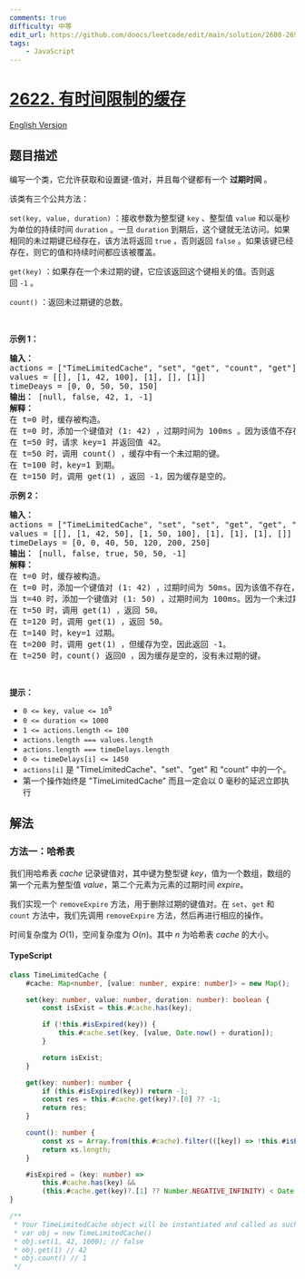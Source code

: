 ```yaml
---
comments: true
difficulty: 中等
edit_url: https://github.com/doocs/leetcode/edit/main/solution/2600-2699/2622.Cache%20With%20Time%20Limit/README.md
tags:
    - JavaScript
---
```


<!-- problem:start -->

# [2622. 有时间限制的缓存](https://leetcode.cn/problems/cache-with-time-limit)

[English Version](/solution/2600-2699/2622.Cache%20With%20Time%20Limit/README_EN.md)

## 题目描述

<!-- description:start -->

<p>编写一个类，它允许获取和设置键-值对，并且每个键都有一个&nbsp;<strong>过期时间</strong>&nbsp;。</p>

<p>该类有三个公共方法：</p>

<p><code>set(key, value, duration)</code>&nbsp;：接收参数为整型键 <code>key</code> 、整型值 <code>value</code> 和以毫秒为单位的持续时间 <code>duration</code> 。一旦 <code>duration</code>&nbsp;到期后，这个键就无法访问。如果相同的未过期键已经存在，该方法将返回&nbsp;<code>true</code>&nbsp;，否则返回&nbsp;<code>false</code>&nbsp;。如果该键已经存在，则它的值和持续时间都应该被覆盖。</p>

<p><code>get(key)</code>&nbsp;：如果存在一个未过期的键，它应该返回这个键相关的值。否则返回&nbsp;<code>-1</code>&nbsp;。</p>

<p><code>count()</code>&nbsp;：返回未过期键的总数。</p>

<p>&nbsp;</p>

<p><strong>示例 1：</strong></p>

<pre>
<strong>输入：</strong> 
actions = ["TimeLimitedCache", "set", "get", "count", "get"]
values = [[], [1, 42, 100], [1], [], [1]]
timeDeays = [0, 0, 50, 50, 150]
<strong>输出：</strong> [null, false, 42, 1, -1]
<strong>解释：</strong>
在 t=0 时，缓存被构造。
在 t=0 时，添加一个键值对 (1: 42) ，过期时间为 100ms 。因为该值不存在，因此返回false。
在 t=50 时，请求 key=1 并返回值 42。
在 t=50 时，调用 count() ，缓存中有一个未过期的键。
在 t=100 时，key=1 到期。
在 t=150 时，调用 get(1) ，返回 -1，因为缓存是空的。
</pre>

<p><strong>示例 2：</strong></p>

<pre>
<strong>输入：</strong>
actions = ["TimeLimitedCache", "set", "set", "get", "get", "get", "count"]
values = [[], [1, 42, 50], [1, 50, 100], [1], [1], [1], []]
timeDelays = [0, 0, 40, 50, 120, 200, 250]
<strong>输出：</strong> [null, false, true, 50, 50, -1]
<strong>解释：</strong>
在 t=0 时，缓存被构造。
在 t=0 时，添加一个键值对 (1: 42) ，过期时间为 50ms。因为该值不存在，因此返回false。
当 t=40 时，添加一个键值对 (1: 50) ，过期时间为 100ms。因为一个未过期的键已经存在，返回 true 并覆盖这个键的旧值。
在 t=50 时，调用 get(1) ，返回 50。
在 t=120 时，调用 get(1) ，返回 50。
在 t=140 时，key=1 过期。
在 t=200 时，调用 get(1) ，但缓存为空，因此返回 -1。
在 t=250 时，count() 返回0 ，因为缓存是空的，没有未过期的键。
</pre>

<p>&nbsp;</p>

<p><strong>提示：</strong></p>

<ul>
	<li><code>0 &lt;= key, value &lt;= 10<sup>9</sup></code></li>
	<li><code>0 &lt;= duration &lt;= 1000</code></li>
	<li><code>1 &lt;= actions.length &lt;= 100</code></li>
	<li><code>actions.length === values.length</code></li>
	<li><code>actions.length === timeDelays.length</code></li>
	<li><code>0 &lt;= timeDelays[i] &lt;= 1450</code></li>
	<li><code>actions[i]</code> 是 "TimeLimitedCache"、"set"、"get" 和 "count" 中的一个。</li>
	<li>第一个操作始终是 "TimeLimitedCache" 而且一定会以 0 毫秒的延迟立即执行</li>
</ul>

<!-- description:end -->

## 解法

<!-- solution:start -->

### 方法一：哈希表

我们用哈希表 $cache$ 记录键值对，其中键为整型键 $key$，值为一个数组，数组的第一个元素为整型值 $value$，第二个元素为元素的过期时间 $expire$。

我们实现一个 `removeExpire` 方法，用于删除过期的键值对。在 `set`、`get` 和 `count` 方法中，我们先调用 `removeExpire` 方法，然后再进行相应的操作。

时间复杂度为 $O(1)$，空间复杂度为 $O(n)$。其中 $n$ 为哈希表 $cache$ 的大小。

<!-- tabs:start -->

#### TypeScript

```ts
class TimeLimitedCache {
    #cache: Map<number, [value: number, expire: number]> = new Map();

    set(key: number, value: number, duration: number): boolean {
        const isExist = this.#cache.has(key);

        if (!this.#isExpired(key)) {
            this.#cache.set(key, [value, Date.now() + duration]);
        }

        return isExist;
    }

    get(key: number): number {
        if (this.#isExpired(key)) return -1;
        const res = this.#cache.get(key)?.[0] ?? -1;
        return res;
    }

    count(): number {
        const xs = Array.from(this.#cache).filter(([key]) => !this.#isExpired(key));
        return xs.length;
    }

    #isExpired = (key: number) =>
        this.#cache.has(key) &&
        (this.#cache.get(key)?.[1] ?? Number.NEGATIVE_INFINITY) < Date.now();
}

/**
 * Your TimeLimitedCache object will be instantiated and called as such:
 * var obj = new TimeLimitedCache()
 * obj.set(1, 42, 1000); // false
 * obj.get(1) // 42
 * obj.count() // 1
 */
```

<!-- tabs:end -->

<!-- solution:end -->

<!-- problem:end -->

